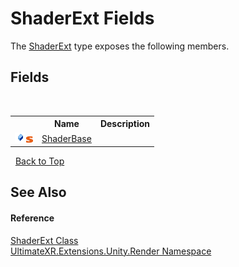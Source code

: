 # ShaderExt Fields
 

The <a href="T_UltimateXR_Extensions_Unity_Render_ShaderExt">ShaderExt</a> type exposes the following members.


## Fields
&nbsp;<table><tr><th></th><th>Name</th><th>Description</th></tr><tr><td>![Public field](media/pubfield.gif "Public field")![Static member](media/static.gif "Static member")</td><td><a href="F_UltimateXR_Extensions_Unity_Render_ShaderExt_ShaderBase">ShaderBase</a></td><td /></tr></table>&nbsp;
<a href="#shaderext-fields">Back to Top</a>

## See Also


#### Reference
<a href="T_UltimateXR_Extensions_Unity_Render_ShaderExt">ShaderExt Class</a><br /><a href="N_UltimateXR_Extensions_Unity_Render">UltimateXR.Extensions.Unity.Render Namespace</a><br />